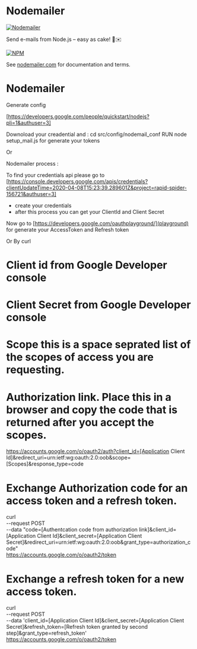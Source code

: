 
# Nodemailer

[![Nodemailer](https://raw.githubusercontent.com/nodemailer/nodemailer/master/assets/nm_logo_200x136.png)](https://nodemailer.com/about/)

Send e-mails from Node.js – easy as cake! 🍰✉️

[![NPM](https://nodei.co/npm/nodemailer.png?downloads=true&downloadRank=true&stars=true)](https://nodemailer.com/about/)

See [nodemailer.com](https://nodemailer.com/) for documentation and terms.

# Nodemailer

Generate config

[https://developers.google.com/people/quickstart/nodejs?pli=1&authuser=3]

Downoload your creadential and : cd src/config/nodemail_conf
RUN node setup_mail.js for generate your tokens


Or 

Nodemailer process :

To find your credentials api please go to [https://console.developers.google.com/apis/credentials?clientUpdateTime=2020-04-08T15:23:39.289601Z&project=rapid-spider-156721&authuser=3]
 - create your credentials
 - after this process you can get your ClientId and Client Secret

Now go to [https://developers.google.com/oauthplayground/](playground) for generate your AccessToken and Refresh token


Or By curl 


# Client id from Google Developer console
# Client Secret from Google Developer console
# Scope this is a space seprated list of the scopes of access you are requesting.

# Authorization link.  Place this in a browser and copy the code that is returned after you accept the scopes.
https://accounts.google.com/o/oauth2/auth?client_id=[Application Client Id]&redirect_uri=urn:ietf:wg:oauth:2.0:oob&scope=[Scopes]&response_type=code

# Exchange Authorization code for an access token and a refresh token.

curl \
--request POST \
--data "code=[Authentcation code from authorization link]&client_id=[Application Client Id]&client_secret=[Application Client Secret]&redirect_uri=urn:ietf:wg:oauth:2.0:oob&grant_type=authorization_code" \
https://accounts.google.com/o/oauth2/token

# Exchange a refresh token for a new access token.
curl \
--request POST \
--data 'client_id=[Application Client Id]&client_secret=[Application Client Secret]&refresh_token=[Refresh token granted by second step]&grant_type=refresh_token' \
https://accounts.google.com/o/oauth2/token
